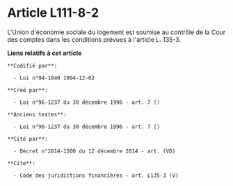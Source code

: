 # Article L111-8-2

L'Union d'économie sociale du logement est soumise au contrôle de la Cour des comptes dans les conditions prévues à l'article
L. 135-3.

**Liens relatifs à cet article**

	**Codifié par**:

	  - Loi n°94-1040 1994-12-02

	**Créé par**:

	  - Loi n°96-1237 du 30 décembre 1996 - art. 7 ()

	**Anciens textes**:

	  - Loi n°96-1237 du 30 décembre 1996 - art. 7 ()

	**Cité par**:

	  - Décret n°2014-1500 du 12 décembre 2014 - art. (VD)

	**Cite**:

	  - Code des juridictions financières - art. L135-3 (V)
